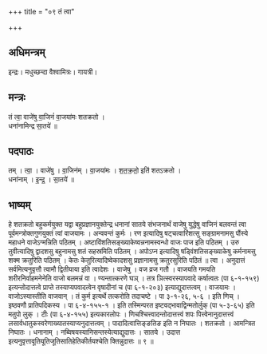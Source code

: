 +++
title = "०९ तं त्वा"

+++
## अधिमन्त्रम्
इन्द्रः। मधुच्छन्दा वैश्वामित्रः। गायत्री।

## मन्त्रः
तं त्वा॒ वाजे॑षु वा॒जिनं॑ वा॒जया॑मः शतक्रतो ।  
धना॑नामिन्द्र सा॒तये॑ ॥

## पदपाठः
तम् । त्वा॒ । वाजे॑षु । वा॒जिन॑म् । वा॒जया॑मः । श॒त॒क्र॒तो॒ इति॑ शतऽक्रतो ।  
धना॑नाम् । इ॒न्द्र॒ । सा॒तये॑ ॥

## भाष्यम्
हे शतक्रतो बहुकर्मयुक्त यद्वा बहुप्रज्ञानयुक्तेन्द्र धनानां सातये संभजनार्थं वाजेषु युद्धेषु वाजिनं बलवन्तं त्वा पूर्वमन्त्रोक्तगुणयुक्तं त्वां वाजयामः । अन्ववन्तं कुर्मः । रण इत्यादिषु षट्चत्वारिंशत्सु सङ्ग्रामनामसु पौंस्ये महाधने वाजेऽग्मन्निति पठितम् । अष्टाविंशतिसङ्ख्याकेष्वन्ननामस्वन्धो वाजः पाज इति पठितम् । उरु तुवीत्यादिषु द्वादशसु बहुनामसु शतं सहस्रमिति पठितम् । अपोऽप्न इत्यादिषु षड्विंशतिसङ्ख्याकेषु कर्मनामसु शक्म क्रतुरिति पठितम् । केतः केतुरित्यादिष्वेकादशसु प्रज्ञानामसु क्रतुरसुरिति पठितं ॥ त्वा । अनुदात्तं सर्वमित्यनुवृत्तौ त्वामौ द्वितीयाया इति त्वादेशः । वाजेषु । वज व्रज गतौ । वाजयति गमयति शरीरनिर्वाहमनेनेति वाजो बलमन्नं वा । ण्यन्तात्करणे घञ् । तत्र ञित्स्वरस्यापवादे कर्षात्वतः (पा ६-१-१५९) इत्यन्तोदात्तत्वे प्राप्ते तस्याप्यपवादत्वेन वृषादीनां च (पा ६-१-२०३) इत्याद्युदात्तत्वम् । वाजयामः । वाजोऽस्यास्तीति वाजवान् । तं कुर्म इत्यर्थे तत्करोति तदाचष्टे । पा ३-१-२६, ५-६ । इति णिच् । इष्ठवणौ प्रातिपदिकस्य । पा ६-४-१५५-१ । इति तस्मिन्परत इष्टवद्भावाद्विन्मतोर्लुक् (पा ५-३-६५) इति मतुपो लुक् । टीः (पा ६-४-१५५) इत्यकारलोपः । णिचश्चित्त्वादन्तोदात्तत्त्वं शपः पित्त्वेनानुदात्तत्त्वं लसार्वधातुकस्वरेणाख्यातस्याप्यनुदात्तत्वम् । पादादित्वात्तिङ्ङतिङ इति न निघातः । शतक्रतो । आमन्त्रित निघातः । धनानाम् । नब्विषयस्यानिसन्तस्येत्याद्युदात्तः । सातये । उदात्त इत्यनुवृत्तावूतियूतिजूतिसातिहेतिकीर्तयश्चेति क्तिन्नुदात्तः ॥ ९ ॥